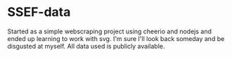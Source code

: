 # SSEF-data

Started as a simple webscraping project using cheerio and nodejs and ended up learning to work with svg.
I'm sure I'll look back someday and be disgusted at myself. 
All data used is publicly available.
